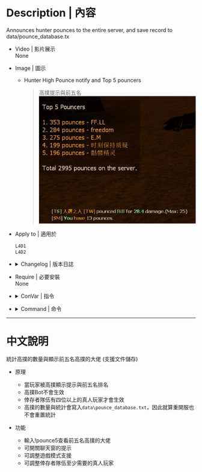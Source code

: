 # Description | 內容
Announces hunter pounces to the entire server, and save record to data/pounce_database.tx

* Video | 影片展示
<br/>None

* Image | 圖示
	* Hunter High Pounce notify and Top 5 pouncers
        > 高撲提示與前五名
	    <br/>![pounce_database_1](image/pounce_database_1.jpg)

* Apply to | 適用於
    ```
    L4D1
    L4D2
    ```

* <details><summary>Changelog | 版本日誌</summary>

	* v1.3 (2023-6-12)
		* Fix out of memory error

	* v1.2
        * Initial Release
</details>

* Require | 必要安裝
<br/>None

* <details><summary>ConVar | 指令</summary>

	* cfg/sourcemod/pounce_database.cfg
        ```php
		// Announces the pounce in chatbox.
		pounce_database_announce "0"

		// Enable this plugin?
		pounce_database_enable "1"

		// The minimum amount of damage required to record the pounce
		pounce_database_minimum "25"

		// Turn on the plugin in these game modes. 0=All, 1=Coop, 2=Survival, 4=Versus. Add numbers together.
		pounce_database_modes_tog "4"

		// Numbers of Survivors required at least to enable this plugin
		pounce_database_survivors_required "4"
		```
</details>

* <details><summary>Command | 命令</summary>

	* **Show your current pounce statistics and rank.**
		```php
		sm_pounces
		```

	* **Show TOP 5 pounce players in statistics.**
		```php
		sm_pounce5
		```
</details>

- - - -
# 中文說明
統計高撲的數量與顯示前五名高撲的大佬 (支援文件儲存)

* 原理
	* 當玩家被高撲顯示提示與前五名排名
	* 高撲Bot不會生效
	* 倖存者隊伍有四位以上的真人玩家才會生效
	* 高撲的數量與統計會寫入```data\pounce_database.txt```，因此就算重開服也不會重置統計

* 功能
	* 輸入!pounce5查看前五名高撲的大佬
	* 可開關聊天窗的提示
	* 可調整遊戲模式支援
	* 可調整倖存者隊伍至少需要的真人玩家